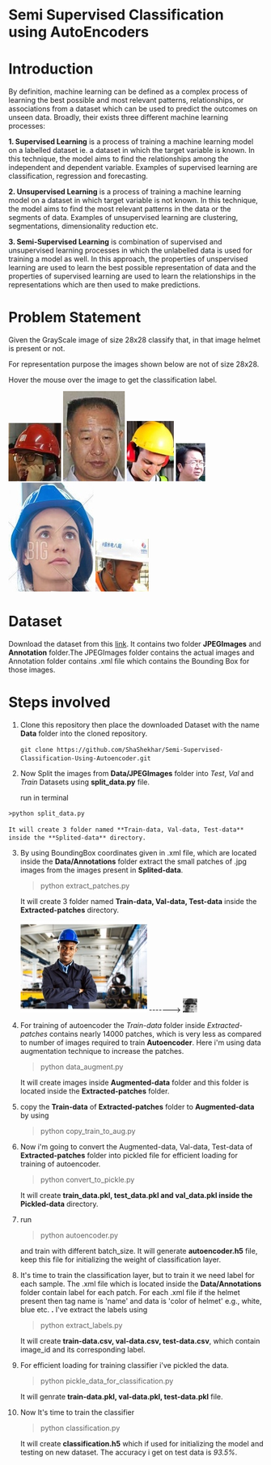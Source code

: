 # Semi Supervised Classification using AutoEncoders

# Introduction

By definition, machine learning can be defined as a complex process of learning the best possible and most relevant patterns, relationships, or associations from a dataset which can be used to predict the outcomes on unseen data. Broadly, their exists three different machine learning processes:

**1. Supervised Learning** is a process of training a machine learning model on a labelled dataset ie. a dataset in which the target variable is known. In this technique, the model aims to find the relationships among the independent and dependent variable. Examples of supervised learning are classification, regression and forecasting.

**2. Unsupervised Learning** is a process of training a machine learning model on a dataset in which target variable is not known. In this technique, the model aims to find the most relevant patterns in the data or the segments of data. Examples of unsupervised learning are clustering, segmentations, dimensionality reduction etc.

**3. Semi-Supervised Learning** is combination of supervised and unsupervised learning processes in which the unlabelled data is used for training a model as well. In this approach, the properties of unspervised learning are used to learn the best possible representation of data and the properties of supervised learning are used to learn the relationships in the representations which are then used to make predictions.

# Problem Statement
 Given the GrayScale image of size 28x28 classify that, in that image helmet is present or not.

 For representation purpose the images shown below are not of size 28x28.

 Hover the mouse over the image to get the classification label.

 ![](https://github.com/ShaShekhar/Semi-Supervised-Classification-Using-Autoencoder/blob/master/fig/00002_0.jpg "Helmet Present")       ![](https://github.com/ShaShekhar/Semi-Supervised-Classification-Using-Autoencoder/blob/master/fig/01390_2.jpg "Helmet not Present")      ![](https://github.com/ShaShekhar/Semi-Supervised-Classification-Using-Autoencoder/blob/master/fig/00022_0.jpg "Helmet Present")        ![](https://github.com/ShaShekhar/Semi-Supervised-Classification-Using-Autoencoder/blob/master/fig/02680_0.jpg "Helmet not Present")      ![](https://github.com/ShaShekhar/Semi-Supervised-Classification-Using-Autoencoder/blob/master/fig/00167_0.jpg "Helmet Present")      ![](https://github.com/ShaShekhar/Semi-Supervised-Classification-Using-Autoencoder/blob/master/fig/00080_0.jpg "Helmet Present")

# Dataset
Download the dataset from this [link](https://drive.google.com/open?id=1SUBraBUovros2qTt20LYPkRlgmsElVxg "Dataset"). It contains two folder **JPEGImages** and **Annotation** folder.The JPEGImages folder contains the actual images and Annotation folder contains .xml file which contains the Bounding Box for those images.

# Steps involved
 1.  Clone this repository then place the downloaded Dataset with the name
    **Data** folder into the cloned repository.

     `git clone https://github.com/ShaShekhar/Semi-Supervised-Classification-Using-Autoencoder.git`

 2.  Now Split the images from **Data/JPEGImages** folder into _Test_,
    _Val_ and _Train_ Datasets using **split_data.py** file.

     run in terminal

    >python split_data.py

    It will create 3 folder named **Train-data, Val-data, Test-data** inside the **Splited-data** directory.

 3. By using BoundingBox coordinates given in .xml file, which are
    located inside the **Data/Annotations** folder extract the small patches of .jpg images from the images present in **Splited-data**.

     >python extract_patches.py

    It will create 3 folder named **Train-data, Val-data, Test-data** inside the **Extracted-patches** directory.

    ![](https://github.com/ShaShekhar/Semi-Supervised-Classification-Using-Autoencoder/blob/master/fig/00063.jpg "Image")   ------->  ![](https://github.com/ShaShekhar/Semi-Supervised-Classification-Using-Autoencoder/blob/master/fig/00063_0.jpg  "Extracted Patch")

 4. For training of autoencoder the _Train-data_ folder inside
   _Extracted-patches_ contains nearly 14000 patches, which is very less as compared to number of images required to train **Autoencoder**. Here i'm using data augmentation technique to increase the patches.

    >python data_augment.py

    It will create images inside **Augmented-data** folder and this folder is located inside the **Extracted-patches** folder.

 5. copy the **Train-data** of **Extracted-patches** folder to
    **Augmented-data** by using

     >python copy_train_to_aug.py

 6. Now i'm going to convert the Augmented-data, Val-data, Test-data of
    **Extracted-patches** folder into pickled file for efficient loading for training of autoencoder.

    >python convert_to_pickle.py

    It will create **train_data.pkl, test_data.pkl and val_data.pkl inside the Pickled-data** directory.

 7. run

    >python autoencoder.py

    and train with different batch_size. It will generate **autoencoder.h5** file, keep this file for initializing the weight of classification layer.

 8. It's time to train the classification layer, but to train it we need
    label for each sample. The .xml file which is located inside the **Data/Annotations** folder contain label for each patch. For each .xml file if the helmet present then tag name is 'name' and data is 'color of helmet' e.g., white, blue etc. **.** I've extract the labels using

    >python extract_labels.py

    It will create **train-data.csv, val-data.csv, test-data.csv**, which contain image_id and its corresponding label.

9. For efficient loading for training classifier i've pickled the data.

   >python pickle_data_for_classification.py

   It will genrate **train-data.pkl, val-data.pkl, test-data.pkl** file.

10. Now It's time to train the classifier

    >python classification.py

    It will create **classification.h5** which if used for initializing the model and testing on new dataset.
    The accuracy i get on test data is _93.5%_.
